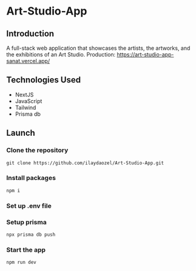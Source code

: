 # Art-Studio-App
## Introduction
A full-stack web application that showcases the artists, the artworks, and the exhibitions of an Art Studio.
Production: https://art-studio-app-sanat.vercel.app/

## Technologies Used
- NextJS
- JavaScript
- Tailwind
- Prisma db

## Launch
### Clone the repository
```
git clone https://github.com/ilaydaozel/Art-Studio-App.git
```
### Install packages
```
npm i
```
### Set up .env file
### Setup prisma
```
npx prisma db push
```
### Start the app
```
npm run dev
```

 
